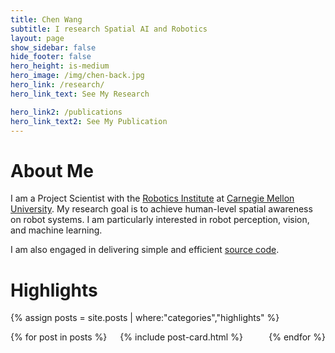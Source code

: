 ```yaml
---
title: Chen Wang 
subtitle: I research Spatial AI and Robotics
layout: page
show_sidebar: false
hide_footer: false
hero_height: is-medium
hero_image: /img/chen-back.jpg
hero_link: /research/
hero_link_text: See My Research

hero_link2: /publications
hero_link_text2: See My Publication
---
```


# About Me

I am a Project Scientist with the [Robotics Institute](https://www.ri.cmu.edu/) at [Carnegie Mellon University](https://www.cmu.edu/). My research goal is to achieve human-level spatial awareness on robot systems. I am particularly interested in robot perception, vision, and machine learning.

I am also engaged in delivering simple and efficient [source code](https://github.com/wang-chen).

# Highlights

{% assign posts = site.posts | where:"categories","highlights" %}
<div class="columns is-multiline">
    {% for post in posts %}
    <div class="column is-4-desktop is-6-tablet">
        {% include post-card.html %}
    </div>
    {% endfor %}
</div>
